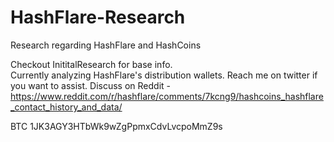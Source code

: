 # HashFlare-Research
Research regarding HashFlare and HashCoins

Checkout InititalResearch for base info.  
Currently analyzing HashFlare's distribution wallets.  Reach me on twitter if you want to assist.
Discuss on Reddit - https://www.reddit.com/r/hashflare/comments/7kcng9/hashcoins_hashflare_contact_history_and_data/

BTC
1JK3AGY3HTbWk9wZgPpmxCdvLvcpoMmZ9s
